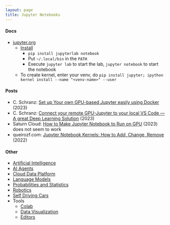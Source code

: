 ```yaml
---
layout: page
title: Jupyter Notebooks
---
```


#### Docs
* [jupyter.org](https://jupyter.org)
  * [Install](https://jupyter.org/install)
    * `pip install jupyterlab notebook`
    * Put `~/.local/bin` in the `PATH`
    * Execute `jupyter lab` to start the lab, `jupyter notebook` to start the notebook
  * To create kernel, enter your venv, do `pip install jupyter; ipython kernel install --name "<venv-name>" --user`

#### Posts
* C. Schranz: [Set up Your own GPU-based Jupyter easily using Docker](https://cschranz.medium.com/set-up-your-own-gpu-based-jupyterlab-e0d45fcacf43) (2023)
* C. Schranz: [Connect your remote GPU-Jupyter to your local VS Code — A great Deep Learning Solution](https://cschranz.medium.com/connect-vs-code-to-your-remote-gpu-jupyter-instance-58b86a195d9e) (2023)
* Saturn Cloud: [How to Make Jupyter Notebook to Run on GPU](https://saturncloud.io/blog/how-to-make-jupyter-notebook-to-run-on-gpu/) (2023) does not seem to work
* queirozf.com: [Jupyter Notebook Kernels: How to Add, Change, Remove](https://queirozf.com/entries/jupyter-kernels-how-to-add-change-remove) (2022)

#### Other
* [Artificial Intelligence](/artificial_intelligence)
* [AI Agents](/ai_agents)
* [Cloud Data Platform](/cloud_data_platform)
* [Language Models](/language_models)
* [Probabilities and Statistics](/probabilities_and_statistics)
* [Robotics](/robotics)
* [Self Driving Cars](/self_driving_cars)
* Tools
  * [Colab](/colab)
  * [Data Visualization](/data_visualization)
  * [Editors](/editors)
